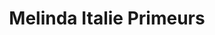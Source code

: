 ---
title: "Melinda Italie Primeurs"
url: /saint-pierre-en-faucigny/melinda-italie-primeurs/
shop: légumes
---